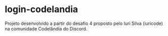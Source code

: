 # login-codelandia
Projeto desenvolvido a partir do desafio 4 proposto pelo Iuri Silva (iuricode) na comunidade Codelândia do Discord.
